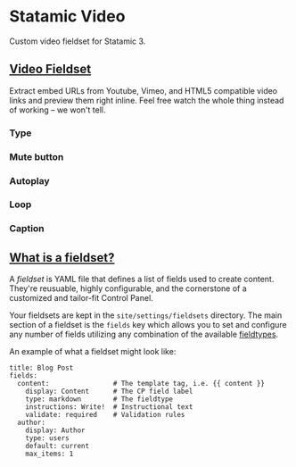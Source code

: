 # Statamic Video


Custom video fieldset for Statamic 3.

## [Video Fieldset](https://statamic.dev/fieldtypes/video)

Extract embed URLs from Youtube, Vimeo, and HTML5 compatible video links and preview them right inline. Feel free watch the whole thing instead of working – we won't tell.

### Type

### Mute button

### Autoplay

### Loop

### Caption


## [What is a fieldset?](https://github.com/statamic/v2-docs/blob/master/content/collections/docs/fieldsets.md#what-is-a-fieldset-what-is-a-fieldset)

A _fieldset_ is YAML file that defines a list of fields used to create content. They're reusuable, highly configurable, and the cornerstone of a customized and tailor-fit Control Panel.

Your fieldsets are kept in the `site/settings/fieldsets` directory. The main section of a fieldset is the `fields` key which allows you to set and configure any number of fields utilizing any combination of the available [fieldtypes](https://github.com/statamic/v2-docs/blob/master/fieldtypes).

An example of what a fieldset might look like:

```
title: Blog Post
fields:
  content:                # The template tag, i.e. {{ content }}
    display: Content      # The CP field label
    type: markdown        # The fieldtype
    instructions: Write!  # Instructional text
    validate: required    # Validation rules
  author:
    display: Author
    type: users
    default: current
    max_items: 1

```